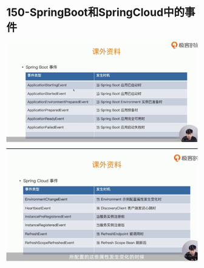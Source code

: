 # 150-SpringBoot和SpringCloud中的事件

![image-20210108130152105](../../assets/image-20210108130152105.png)

![image-20210108130315342](../../assets/image-20210108130315342.png)